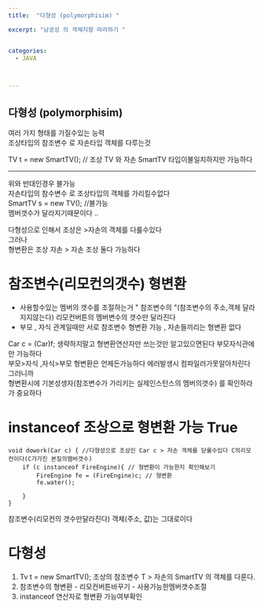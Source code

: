 ```yaml
---
title:  "다형성 (polymorphisim) "

excerpt: "남궁성 의 객체지향 따라하기 "


categories:
  - JAVA



---
```

## 다형성 (polymorphisim)

여러 가지 형태를 가질수있는 능력    
조상타입의 참조변수 로 자손타입 객체를 다루는것     

TV t = new SmartTV(); // 조상 TV 와 자손 SmartTV 타입이불일치하지만 가능하다     

---
위와 반대인경우 불가능   
자손타입의 참수변수 로 조상타입의 객체를 가리킬수없다   
SmartTV s = new TV(); //불가능   
멤버갯수가 달라지기때문이다 ..   

다형성으로 인해서 조상은 >자손의 객체를 다룰수있다  
그러나  
형변환은 조상 자손 > 자손 조상 둘다 가능하다   




# 참조변수(리모컨의갯수) 형변환

- 사용할수있는 멤버의 갯수를 조절하는거 " 참조변수의 "(참조변수의 주소,객체 달라지지않는다) 리모컨버튼의 멤버변수의 갯수만 달라진다   
- 부모 , 자식 관계일때만 서로 참조변수 형변환 가능  , 자손들끼리는 형변환 없다  


Car c = (Car)f; 생략하지말고 형변환연산자만 쓰는것만 알고있으면된다 부모자식관에만 가능하다    
부모>자식 ,자식>부모 형변환은 언제든가능하다 에러발생시 컴파일러가못알아차린다 그러니까    
형변환시에 기본성생자(참조변수가 가리키는 실제인스턴스의 멤버의갯수) 를 확인하라 가 중요하다    

# instanceof 조상으로 형변환 가능 True 

    void dowork(Car c) { //다형성으로 조상인 Car c > 자손 객체를 닫룰수있다 C의리모컨이다(C가가진 본질의멤버갯수)
        if (c instanceof FireEngine){ // 형변환이 가능한지 확인해보기
            FireEngine fe = (FireEngine)c; // 형변환
            fe.water();

        }
    }

참조변수(리모컨의 갯수만달라진다) 객체(주소, 값)는 그대로이다 


# 다형성 

1. Tv t = new SmartTV(); 조상의 참조변수 T > 자손의 SmartTV 의 객체를 다룬다.
2. 참조변수의 형변환 - 리모컨버튼바꾸기 - 사용가능한멤버갯수조절  
3. instanceof 연산자로 형변환 가능여부확인   
